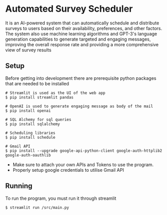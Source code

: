 # Automated Survey Scheduler
It is an AI-powered system that can automatically schedule and distribute surveys to users based on their availability, preferences, and other factors. The system also use machine learning algorithms and GPT-3's language generation capabilities to generate targeted and engaging messages, improving the overall response rate and providing a more comprehensive view of survey results

## Setup
Before getting into development there are prerequisite python packages that are needed to be installed
```
# Streamlit is used as the UI of the web app
$ pip install streamlit pandas

# OpenAI is used to generate engaging message as body of the mail
$ pip install openai

# SQL Alchemy for sql queries
$ pip install sqlalchemy

# Scheduling libraries
$ pip install schedule

# Gmail API
$ pip install --upgrade google-api-python-client google-auth-httplib2 google-auth-oauthlib
```
- Make sure to attach your own APIs and Tokens to use the program.
- Properly setup google credentials to utilise Gmail API

## Running
To run the program, you must run it through streamlit
```
$ streamlit run /src/main.py
```
